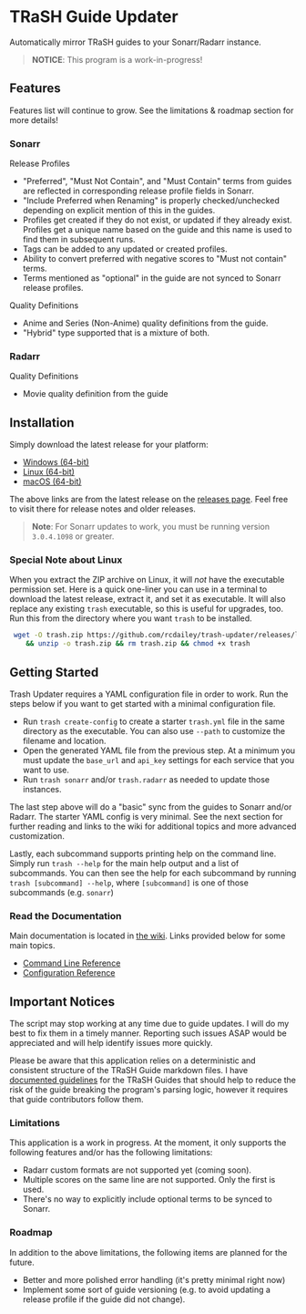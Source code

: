 # TRaSH Guide Updater

Automatically mirror TRaSH guides to your Sonarr/Radarr instance.

> **NOTICE**: This program is a work-in-progress!

## Features

Features list will continue to grow. See the limitations & roadmap section for more details!

### Sonarr

Release Profiles

- "Preferred", "Must Not Contain", and "Must Contain" terms from guides are reflected in
  corresponding release profile fields in Sonarr.
- "Include Preferred when Renaming" is properly checked/unchecked depending on explicit mention of
  this in the guides.
- Profiles get created if they do not exist, or updated if they already exist. Profiles get a unique
  name based on the guide and this name is used to find them in subsequent runs.
- Tags can be added to any updated or created profiles.
- Ability to convert preferred with negative scores to "Must not contain" terms.
- Terms mentioned as "optional" in the guide are not synced to Sonarr release profiles.

Quality Definitions

- Anime and Series (Non-Anime) quality definitions from the guide.
- "Hybrid" type supported that is a mixture of both.

### Radarr

Quality Definitions

- Movie quality definition from the guide

## Installation

Simply download the latest release for your platform:

- [Windows (64-bit)](https://github.com/rcdailey/trash-updater/releases/latest/download/trash-win-x64.zip)
- [Linux (64-bit)](https://github.com/rcdailey/trash-updater/releases/latest/download/trash-linux-x64.zip)
- [macOS (64-bit)](https://github.com/rcdailey/trash-updater/releases/latest/download/trash-osx-x64.zip)

The above links are from the latest release on the [releases page][rp]. Feel free to visit there for
release notes and older releases.

> **Note**: For Sonarr updates to work, you must be running version `3.0.4.1098` or greater.

[rp]: https://github.com/rcdailey/trash-updater/releases

### Special Note about Linux

When you extract the ZIP archive on Linux, it will *not* have the executable permission set. Here is
a quick one-liner you can use in a terminal to download the latest release, extract it, and set it
as executable. It will also replace any existing `trash` executable, so this is useful for upgrades,
too. Run this from the directory where you want `trash` to be installed.

```bash
 wget -O trash.zip https://github.com/rcdailey/trash-updater/releases/latest/download/trash-linux-x64.zip \
    && unzip -o trash.zip && rm trash.zip && chmod +x trash
```

## Getting Started

Trash Updater requires a YAML configuration file in order to work. Run the steps below if you want
to get started with a minimal configuration file.

- Run `trash create-config` to create a starter `trash.yml` file in the same directory as the
  executable. You can also use `--path` to customize the filename and location.
- Open the generated YAML file from the previous step. At a minimum you must update the `base_url`
  and `api_key` settings for each service that you want to use.
- Run `trash sonarr` and/or `trash.radarr` as needed to update those instances.

The last step above will do a "basic" sync from the guides to Sonarr and/or Radarr. The starter YAML
config is very minimal. See the next section for further reading and links to the wiki for
additional topics and more advanced customization.

Lastly, each subcommand supports printing help on the command line. Simply run `trash --help` for
the main help output and a list of subcommands. You can then see the help for each subcommand by
running `trash [subcommand] --help`, where `[subcommand]` is one of those subcommands (e.g.
`sonarr`)

### Read the Documentation

Main documentation is located in [the wiki](https://github.com/rcdailey/trash-updater/wiki). Links
provided below for some main topics.

- [Command Line Reference](../../wiki/Command-Line-Reference)
- [Configuration Reference](../../wiki/Configuration-Reference)

## Important Notices

The script may stop working at any time due to guide updates. I will do my best to fix them in a
timely manner. Reporting such issues ASAP would be appreciated and will help identify issues more
quickly.

Please be aware that this application relies on a deterministic and consistent structure of the
TRaSH Guide markdown files. I have [documented guidelines][dg] for the TRaSH Guides that should help
to reduce the risk of the guide breaking the program's parsing logic, however it requires that guide
contributors follow them.

[dg]: ../../wiki/TRaSH-Guide-Structural-Guidelines

### Limitations

This application is a work in progress. At the moment, it only supports the following features
and/or has the following limitations:

- Radarr custom formats are not supported yet (coming soon).
- Multiple scores on the same line are not supported. Only the first is used.
- There's no way to explicitly include optional terms to be synced to Sonarr.

### Roadmap

In addition to the above limitations, the following items are planned for the future.

- Better and more polished error handling (it's pretty minimal right now)
- Implement some sort of guide versioning (e.g. to avoid updating a release profile if the guide did
  not change).
